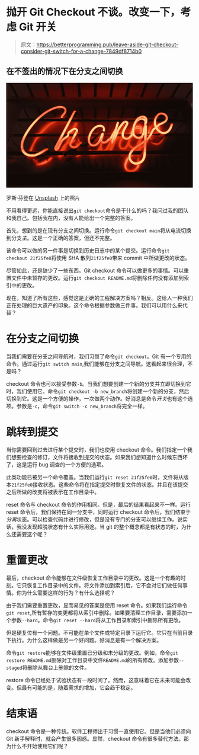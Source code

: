 # 抛开 Git Checkout 不谈。改变一下，考虑 Git 开关

> 原文：<https://betterprogramming.pub/leave-aside-git-checkout-consider-git-switch-for-a-change-7849df8714b0>

## 在不签出的情况下在分支之间切换

![](img/1f2054e3c80fcd11cf9e40b37c1b9132.png)

罗斯·芬登在 [Unsplash](https://unsplash.com?utm_source=medium&utm_medium=referral) 上的照片

不用看得更远，你能直接说出`git checkout`命令是干什么的吗？我问过我的团队和我自己。包括我在内，没有人能给出一个完整的答案。

首先，想到的是在现有分支之间切换。运行命令`git checkout main`将从电流切换到分支*主*。这是一个正确的答案，但还不完整。

该命令可以做的另一件事是切换到历史日志中的某个提交。运行命令`git checkout 21f25fe0`将使用 SHA 散列`21f25fe0`带来 commit 中所做更改的状态。

尽管如此，还是缺少了一些东西。Git checkout 命令可以做更多的事情。可以重置文件中未暂存的更改。运行`git checkout README.md`将删除任何没有添加到索引中的更改。

现在，知道了所有这些，感觉这是正确的工程解决方案吗？相反。这给人一种我们正在处理的巨大遗产的印象。这个命令根据参数做三件事。我们可以用什么来代替？

# 在分支之间切换

当我们需要在分支之间导航时，我们习惯了命令`git checkout`。Git 有一个专用的命令。通过运行`git switch main`,我们能够在分支之间导航。这看起来很合理，不是吗？

checkout 命令也可以接受参数`-b`。当我们想要创建一个新的分支并立即切换到它时，我们使用它。命令`git checkout -b new_branch`将创建一个新的分支，然后切换到它。这是一个方便的操作，一次做两个动作。好消息是命令*开关*也有这个选项。参数是`-c`，命令`git switch -c new_branch`将完全一样。

# 跳转到提交

当你需要回到过去进行某个提交时，我们也使用 checkout 命令。我们指定一个我们想要检查的修订，文件将接收到提交的状态。如果我们想知道什么时候东西坏了，这是运行 bug 调查的一个方便的选项。

此类功能已被另一个命令覆盖。当我们运行`git reset 21f25fe0`时，文件将从版本`21f25fe0`接收状态。这些命令将在指定提交时恢复文件的状态。并且在该提交之后所做的改变将被表示在工作目录中。

reset 命令与 checkout 命令的作用相同。但是，最后的结果看起来不一样。运行 reset 命令后，我们保持在同一分支中，同时运行 checkout 命令后，我们结束于*分离*状态。可以检查代码并进行修改，但是没有专门的分支可以继续工作。说实话，我没发现超脱状态有什么实际用途。当 git 的整个概念都是有状态的时，为什么还需要这个呢？

# 重置更改

最后，checkout 命令能够在文件级恢复工作目录中的更改。这是一个有趣的时刻。它只恢复工作目录中的文件。将文件添加到索引后，它不会对它们做任何事情。你为什么需要这样的行为？有什么选择呢？

由于我们需要重置更改，显而易见的答案是使用 reset 命令。如果我们运行命令`git reset`,所有暂存的变更都将从索引中删除。如果要清理工作目录，需要添加一个参数`--hard`。命令`git reset --hard`将从工作目录和索引中删除所有更改。

但是硬复位有一个问题。不可能在单个文件或特定目录下运行它。它只在当前目录下执行。为什么这样做是另一个好问题。好消息是有一个解决方案。

命令`git restore`能够在文件级重置已分级和未分级的更改。例如，命令`git restore README.md`删除对工作目录中文件`README.md`的所有修改。添加参数`--staged`将删除从舞台上删除的文件。

restore 命令已经处于试验状态有一段时间了。然而，这意味着它在未来可能会改变。但最有可能的是，随着需求的增加，它会趋于稳定。

# 结束语

checkout 命令是一种传统。软件工程师出于习惯一直使用它。但是当他们必须向 Git 新手解释时，就会产生很多困惑。显然，checkout 命令有很多替代方法。那为什么不开始使用它们呢？